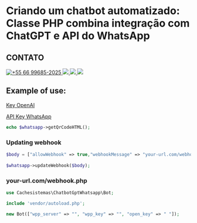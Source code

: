 # Criando um chatbot automatizado: Classe PHP combina integração com ChatGPT e API do WhatsApp
 
## CONTATO 
 
<p>
<a href="https://wa.me/5566996852025" target="_blank"> 
 <img src="https://img.shields.io/badge/WhatsApp-25D366?style=for-the-badge&logo=whatsapp&logoColor=white" title="+55 66 99685-2025"/> 
</a>

 <a href="https://t.me/raphaelserafim" target="_blank">
  <img src="https://img.shields.io/badge/Telegram-2CA5E0?style=for-the-badge&logo=telegram&logoColor=white" target="_blank">
 </a>  

<a href="https://instagram.com/raphaelvserafim" target="_blank">
 <img src="https://img.shields.io/badge/-Instagram-%23E4405F?style=for-the-badge&logo=instagram&logoColor=white" target="_blank">
</a>
 
<a href="https://www.linkedin.com/in/raphaelvserafim" target="_blank">
 <img src="https://img.shields.io/badge/-LinkedIn-%230077B5?style=for-the-badge&logo=linkedin&logoColor=white" target="_blank">
</a>  
</p>
 


## Example of use:

<a href="https://beta.openai.com/account/api-keys" target="_blank">Key OpenAI</p>

<a href="https://api-wa.me/auth/registre-se" target="_blank">API Key WhatsApp</p>


```php
echo $whatsapp->getQrCodeHTML();
```

### Updating webhook

```php
$body = ["allowWebhook" => true,"webhookMessage" => "your-url.com/webhook.php","webhookGroup" => "","webhookConnection" => "","webhookQrCode" => ""];
        
$whatsapp->updateWebhook($body);
```

### your-url.com/webhook.php
```php
use Cachesistemas\ChatbotGptWhatsapp\Bot;

include 'vendor/autoload.php';

new Bot(["wpp_server" => "", "wpp_key" => "", "open_key" => " "]);


```
